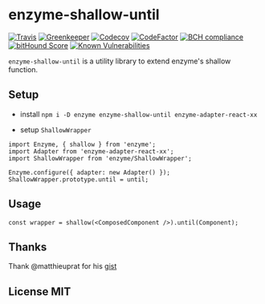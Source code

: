# enzyme-shallow-until

[![Travis][build-badge]][build]
[![Greenkeeper][greenkeeper-badge]][greenkeeper]
[![Codecov][codecov-badge]][codecov]
[![CodeFactor][codefactor-badge]][codefactor]
[![BCH compliance][bettercodehub-badge]][bettercodehub]
[![bitHound Score][bitHound-badge]][bitHound]
[![Known Vulnerabilities][snyk-badge]][snyk]

`enzyme-shallow-until` is a utility library to extend enzyme's shallow function.

## Setup
- install
`npm i -D enzyme enzyme-shallow-until enzyme-adapter-react-xx`

- setup `ShallowWrapper`
```
import Enzyme, { shallow } from 'enzyme';
import Adapter from 'enzyme-adapter-react-xx';
import ShallowWrapper from 'enzyme/ShallowWrapper';

Enzyme.configure({ adapter: new Adapter() });
ShallowWrapper.prototype.until = until;
```

## Usage
```
const wrapper = shallow(<ComposedComponent />).until(Component);
```

## Thanks

Thank @matthieuprat for his [gist](https://gist.github.com/matthieuprat/5fd37abbd4a4002e6cfe0c73ae54cda8)

## License MIT

[build-badge]: https://travis-ci.org/Stupidism/enzyme-shallow-until.svg?branch=master
[build]: https://travis-ci.org/Stupidism/enzyme-shallow-until

[greenkeeper-badge]: https://badges.greenkeeper.io/stupidism/enzyme-shallow-until.svg
[greenkeeper]: https://greenkeeper.io/

[codecov-badge]: https://codecov.io/gh/Stupidism/enzyme-shallow-until/branch/master/graph/badge.svg
[codecov]: https://codecov.io/gh/Stupidism/enzyme-shallow-until

[codefactor-badge]: https://www.codefactor.io/repository/github/storybooks/storybook/badge
[codefactor]: https://www.codefactor.io/repository/github/Stupidism/enzyme-shallow-until

[bettercodehub-badge]: https://bettercodehub.com/edge/badge/Stupidism/enzyme-shallow-until?branch=master
[bettercodehub]: https://bettercodehub.com/

[bitHound-badge]: https://www.bithound.io/github/Stupidism/enzyme-shallow-until/badges/score.svg
[bitHound]: https://www.bithound.io/github/Stupidism/enzyme-shallow-until

[snyk-badge]: https://snyk.io/test/github/stupidism/enzyme-shallow-until/badge.svg
[snyk]: https://snyk.io/test/github/stupidism/enzyme-shallow-until
